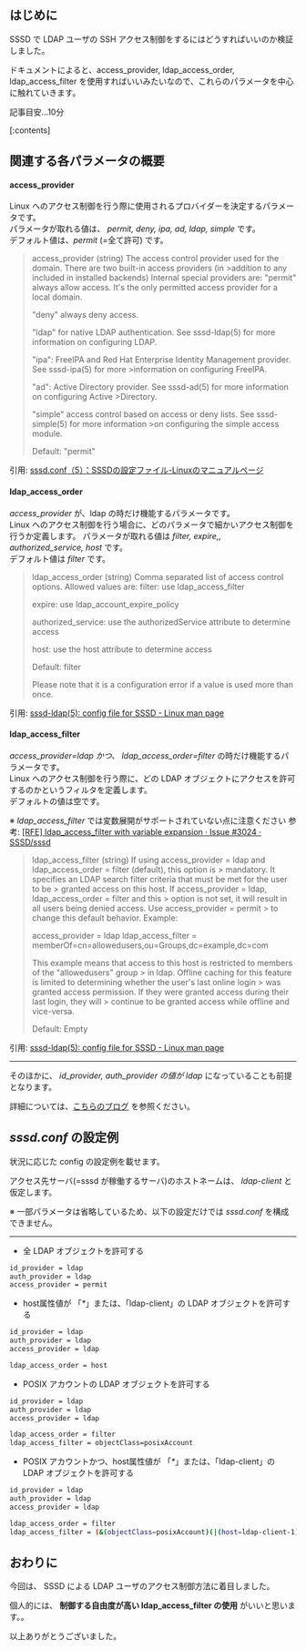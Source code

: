
## はじめに

SSSD で LDAP ユーザの SSH アクセス制御をするにはどうすればいいのか検証しました。

ドキュメントによると、access_provider, ldap_access_order, ldap_access_filter を使用すればいいみたいなので、これらのパラメータを中心に触れていきます。

記事目安...10分

[:contents]

## 関連する各パラメータの概要

#### access_provider
Linux へのアクセス制御を行う際に使用されるプロバイダーを決定するパラメータです。  
パラメータが取れる値は、 *permit, deny, ipa, ad, ldap, simple* です。  
デフォルト値は、*permit* (=全て許可) です。

>access_provider (string)
>The access control provider used for the domain. There are two built-in access providers (in >addition to any included in installed backends) Internal special providers are:
>"permit" always allow access. It's the only permitted access provider for a local domain.
>
>"deny" always deny access.
>
>"ldap" for native LDAP authentication. See sssd-ldap(5) for more information on configuring LDAP.
>
>"ipa": FreeIPA and Red Hat Enterprise Identity Management provider. See sssd-ipa(5) for more >information on configuring FreeIPA.
>
>"ad": Active Directory provider. See sssd-ad(5) for more information on configuring Active >Directory.
>
>"simple" access control based on access or deny lists. See sssd-simple(5) for more information >on configuring the simple access module.
>
>Default: "permit"

引用: [sssd\.conf（5）：SSSDの設定ファイル\-Linuxのマニュアルページ](https://linux.die.net/man/5/sssd.conf)

#### ldap_access_order
*access_provider* が、ldap の時だけ機能するパラメータです。  
Linux へのアクセス制御を行う場合に、どのパラメータで細かいアクセス制御を行うか定義します。
パラメータが取れる値は *filter, expire,, authorized_service, host* です。  
デフォルト値は *filter* です。

>ldap_access_order (string)
>Comma separated list of access control options. Allowed values are:
>filter: use ldap_access_filter
>
>expire: use ldap_account_expire_policy
>
>authorized_service: use the authorizedService attribute to determine access
>
>host: use the host attribute to determine access
>
>Default: filter
>
>Please note that it is a configuration error if a value is used more than once.

引用: [sssd\-ldap\(5\): config file for SSSD \- Linux man page](https://linux.die.net/man/5/sssd-ldap)

#### ldap_access_filter
*access_provider=ldap かつ、 ldap_access_order=filter* の時だけ機能するパラメータです。  
Linux へのアクセス制御を行う際に、どの LDAP オブジェクトにアクセスを許可するのかというフィルタを定義します。  
デフォルトの値は空です。

※ *ldap_access_filter* では変数展開がサポートされていない点に注意ください
参考: [\[RFE\] ldap\_access\_filter with variable expansion · Issue \#3024 · SSSD/sssd](https://github.com/SSSD/sssd/issues/3024)

> ldap_access_filter (string)
> If using access_provider = ldap and ldap_access_order = filter (default), this option is > mandatory. It specifies an LDAP search filter criteria that must be met for the user to be > granted access on this host. If access_provider = ldap, ldap_access_order = filter and this > option is not set, it will result in all users being denied access. Use access_provider = permit > to change this default behavior.
> Example:
> 
> access_provider = ldap
> ldap_access_filter = memberOf=cn=allowedusers,ou=Groups,dc=example,dc=com
> 
> This example means that access to this host is restricted to members of the "allowedusers" group > in ldap.
> Offline caching for this feature is limited to determining whether the user's last online login > was granted access permission. If they were granted access during their last login, they will > continue to be granted access while offline and vice-versa.
> 
> Default: Empty

引用: [sssd\-ldap\(5\): config file for SSSD \- Linux man page](https://linux.die.net/man/5/sssd-ldap)

---

そのほかに、 *id_provider, auth_provider の値が ldap* になっていることも前提となります。

詳細については、[こちらのブログ](http://blog.serverworks.co.jp/restrict-ldap-user-by-sssd) を参照ください。

## *sssd.conf* の設定例

状況に応じた config の設定例を載せます。  

アクセス先サーバ(=sssd が稼働するサーバ)のホストネームは、 *ldap-client* と仮定します。

※ 一部パラメータは省略しているため、以下の設定だけでは *sssd.conf* を構成できません。

---

- 全 LDAP オブジェクトを許可する
```bash
id_provider = ldap
auth_provider = ldap
access_provider = permit
```
- host属性値が 「*\**」または、「ldap-client」の LDAP オブジェクトを許可する
```bash
id_provider = ldap
auth_provider = ldap
access_provider = ldap

ldap_access_order = host
```
- POSIX アカウントの LDAP オブジェクトを許可する
```bash
id_provider = ldap
auth_provider = ldap
access_provider = ldap

ldap_access_order = filter
ldap_access_filter = objectClass=posixAccount
```
- POSIX アカウントかつ、host属性値が 「*\**」または、「ldap-client」の LDAP オブジェクトを許可する
```bash
id_provider = ldap
auth_provider = ldap
access_provider = ldap

ldap_access_order = filter
ldap_access_filter = (&(objectClass=posixAccount)(|(host=ldap-client-1)(host=\*)))
```

## おわりに

今回は、 SSSD による LDAP ユーザのアクセス制御方法に着目しました。

個人的には、 **制御する自由度が高い ldap_access_filter の使用** がいいと思います。。

以上ありがとうございました。